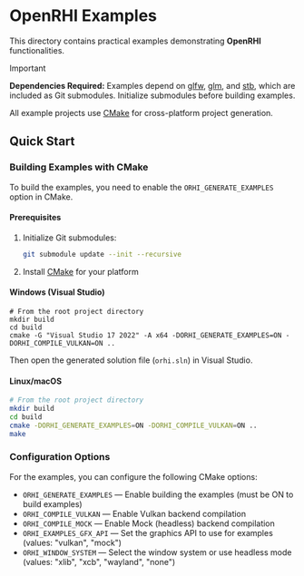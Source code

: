 # OpenRHI Examples

This directory contains practical examples demonstrating **OpenRHI** functionalities.

> [!IMPORTANT]
> **Dependencies Required:** Examples depend on [glfw](https://github.com/glfw/glfw), [glm](https://github.com/g-truc/glm), and [stb](https://github.com/nothings/stb), which are included as Git submodules. Initialize submodules before building examples.

All example projects use [CMake](https://cmake.org/) for cross-platform project generation.

## Quick Start

### Building Examples with CMake

To build the examples, you need to enable the `ORHI_GENERATE_EXAMPLES` option in CMake.

#### Prerequisites
1. Initialize Git submodules:
   ```bash
   git submodule update --init --recursive
   ```
2. Install [CMake](https://cmake.org/) for your platform

#### Windows (Visual Studio)

```pwsh
# From the root project directory
mkdir build
cd build
cmake -G "Visual Studio 17 2022" -A x64 -DORHI_GENERATE_EXAMPLES=ON -DORHI_COMPILE_VULKAN=ON ..
```

Then open the generated solution file (`orhi.sln`) in Visual Studio.

#### Linux/macOS

```bash
# From the root project directory
mkdir build
cd build
cmake -DORHI_GENERATE_EXAMPLES=ON -DORHI_COMPILE_VULKAN=ON ..
make
```

### Configuration Options

For the examples, you can configure the following CMake options:

- `ORHI_GENERATE_EXAMPLES` — Enable building the examples (must be ON to build examples)
- `ORHI_COMPILE_VULKAN` — Enable Vulkan backend compilation
- `ORHI_COMPILE_MOCK` — Enable Mock (headless) backend compilation
- `ORHI_EXAMPLES_GFX_API` — Set the graphics API to use for examples (values: "vulkan", "mock")
- `ORHI_WINDOW_SYSTEM` — Select the window system or use headless mode (values: "xlib", "xcb", "wayland", "none")
